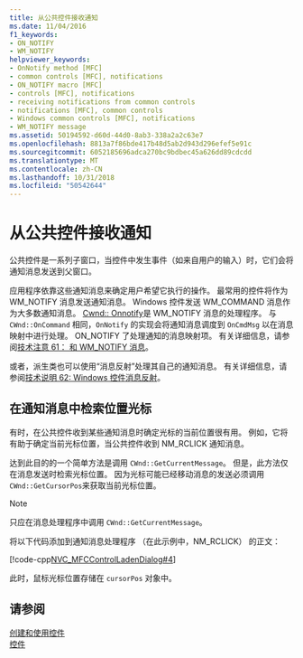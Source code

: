 ```yaml
---
title: 从公共控件接收通知
ms.date: 11/04/2016
f1_keywords:
- ON_NOTIFY
- WM_NOTIFY
helpviewer_keywords:
- OnNotify method [MFC]
- common controls [MFC], notifications
- ON_NOTIFY macro [MFC]
- controls [MFC], notifications
- receiving notifications from common controls
- notifications [MFC], common controls
- Windows common controls [MFC], notifications
- WM_NOTIFY message
ms.assetid: 50194592-d60d-44d0-8ab3-338a2a2c63e7
ms.openlocfilehash: 8813a7f86bde417b48d5ab2d943d296efef5e91c
ms.sourcegitcommit: 6052185696adca270bc9bdbec45a626dd89cdcdd
ms.translationtype: MT
ms.contentlocale: zh-CN
ms.lasthandoff: 10/31/2018
ms.locfileid: "50542644"
---
```

# <a name="receiving-notification-from-common-controls"></a>从公共控件接收通知

公共控件是一系列子窗口，当控件中发生事件（如来自用户的输入）时，它们会将通知消息发送到父窗口。

应用程序依靠这些通知消息来确定用户希望它执行的操作。 最常用的控件将作为 WM_NOTIFY 消息发送通知消息。 Windows 控件发送 WM_COMMAND 消息作为大多数通知消息。 [Cwnd:: Onnotify](../mfc/reference/cwnd-class.md#onnotify)是 WM_NOTIFY 消息的处理程序。 与 `CWnd::OnCommand` 相同，`OnNotify` 的实现会将通知消息调度到 `OnCmdMsg` 以在消息映射中进行处理。 ON_NOTIFY 了处理通知的消息映射项。 有关详细信息，请参阅[技术注意 61： 和 WM_NOTIFY 消息](../mfc/tn061-on-notify-and-wm-notify-messages.md)。

或者，派生类也可以使用“消息反射”处理其自己的通知消息。 有关详细信息，请参阅[技术说明 62: Windows 控件消息反射](../mfc/tn062-message-reflection-for-windows-controls.md)。

## <a name="retrieving-the-cursor-position-in-a-notification-message"></a>在通知消息中检索位置光标

有时，在公共控件收到某些通知消息时确定光标的当前位置很有用。 例如，它将有助于确定当前光标位置，当公共控件收到 NM_RCLICK 通知消息。

达到此目的的一个简单方法是调用 `CWnd::GetCurrentMessage`。 但是，此方法仅在消息发送时检索光标位置。 因为光标可能已经移动消息的发送必须调用`CWnd::GetCursorPos`来获取当前光标位置。

> [!NOTE]
>  只应在消息处理程序中调用 `CWnd::GetCurrentMessage`。

将以下代码添加到通知消息处理程序 （在此示例中，NM_RCLICK） 的正文：

[!code-cpp[NVC_MFCControlLadenDialog#4](../mfc/codesnippet/cpp/receiving-notification-from-common-controls_1.cpp)]

此时，鼠标光标位置存储在 `cursorPos` 对象中。

## <a name="see-also"></a>请参阅

[创建和使用控件](../mfc/making-and-using-controls.md)<br/>
[控件](../mfc/controls-mfc.md)

